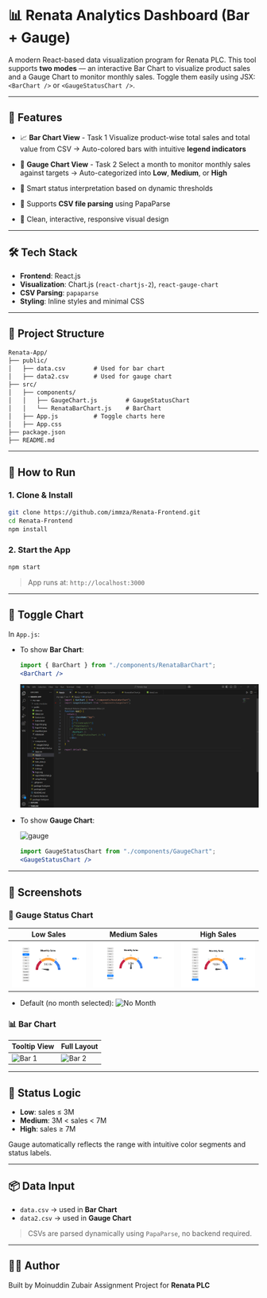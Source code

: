# 📊 Renata Analytics Dashboard (Bar + Gauge)

A modern React-based data visualization program for Renata PLC. This tool supports **two modes** — an interactive Bar Chart to visualize product sales and a Gauge Chart to monitor monthly sales. Toggle them easily using JSX: `<BarChart />` or `<GaugeStatusChart />`.

---

## 🌟 Features

* 📈 **Bar Chart View** - Task 1
  Visualize product-wise total sales and total value from CSV
  → Auto-colored bars with intuitive **legend indicators**

* 🎯 **Gauge Chart View**  - Task 2
  Select a month to monitor monthly sales against targets
  → Auto-categorized into **Low**, **Medium**, or **High**

* 🧠 Smart status interpretation based on dynamic thresholds

* 📁 Supports **CSV file parsing** using PapaParse

* 🎨 Clean, interactive, responsive visual design

---

## 🛠️ Tech Stack

* **Frontend**: React.js
* **Visualization**: Chart.js (`react-chartjs-2`), `react-gauge-chart`
* **CSV Parsing**: `papaparse`
* **Styling**: Inline styles and minimal CSS

---

## 📂 Project Structure

```
Renata-App/
├── public/
│   ├── data.csv        # Used for bar chart
│   ├── data2.csv       # Used for gauge chart
├── src/
│   ├── components/
│   │   ├── GaugeChart.js        # GaugeStatusChart
│   │   └── RenataBarChart.js    # BarChart
│   ├── App.js          # Toggle charts here
│   ├── App.css
├── package.json
├── README.md
```

---

## 🚀 How to Run

### 1. Clone & Install

```bash
git clone https://github.com/immza/Renata-Frontend.git
cd Renata-Frontend
npm install
```

### 2. Start the App

```bash
npm start
```

> App runs at: `http://localhost:3000`

---

## 🧪 Toggle Chart

In `App.js`:

* To show **Bar Chart**:

  ```jsx
  import { BarChart } from "./components/RenataBarChart";
  <BarChart />
  ```
  ![bar](screenshots/bar.png)
  
* To show **Gauge Chart**:

  ![gauge](./gaugechart.png)

  ```jsx
  import GaugeStatusChart from "./components/GaugeChart";
  <GaugeStatusChart />
  ```

---

## 📸 Screenshots

### 🎯 Gauge Status Chart

| Low Sales            | Medium Sales            | High Sales            |
| -------------------- | ----------------------- | --------------------- |
| ![Low](screenshots/gauge2.png) | ![Medium](screenshots/gauge3.png) | ![High](screenshots/gauge4.png) |

* Default (no month selected):
  ![No Month](./gauge1.png)

### 📊 Bar Chart

| Tooltip View         | Full Layout          |
| -------------------- | -------------------- |
| ![Bar 1](./bar2.png) | ![Bar 2](./bar1.png) |

---

## 🧠 Status Logic

* **Low**: sales ≤ 3M
* **Medium**: 3M < sales < 7M
* **High**: sales ≥ 7M

Gauge automatically reflects the range with intuitive color segments and status labels.

---

## 📦 Data Input

* `data.csv` → used in **Bar Chart**
* `data2.csv` → used in **Gauge Chart**

> CSVs are parsed dynamically using `PapaParse`, no backend required.

---

## 👨‍💻 Author

Built by Moinuddin Zubair
Assignment Project for **Renata PLC**
